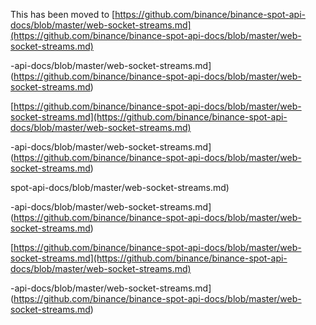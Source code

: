 This has been moved to [https://github.com/binance/binance-spot-api-docs/blob/master/web-socket-streams.md](https://github.com/binance/binance-spot-api-docs/blob/master/web-socket-streams.md)

-api-docs/blob/master/web-socket-streams.md](https://github.com/binance/binance-spot-api-docs/blob/master/web-socket-streams.md)

[https://github.com/binance/binance-spot-api-docs/blob/master/web-socket-streams.md](https://github.com/binance/binance-spot-api-docs/blob/master/web-socket-streams.md)

-api-docs/blob/master/web-socket-streams.md](https://github.com/binance/binance-spot-api-docs/blob/master/web-socket-streams.md)

spot-api-docs/blob/master/web-socket-streams.md)

-api-docs/blob/master/web-socket-streams.md](https://github.com/binance/binance-spot-api-docs/blob/master/web-socket-streams.md)

[https://github.com/binance/binance-spot-api-docs/blob/master/web-socket-streams.md](https://github.com/binance/binance-spot-api-docs/blob/master/web-socket-streams.md)

-api-docs/blob/master/web-socket-streams.md](https://github.com/binance/binance-spot-api-docs/blob/master/web-socket-streams.md)

